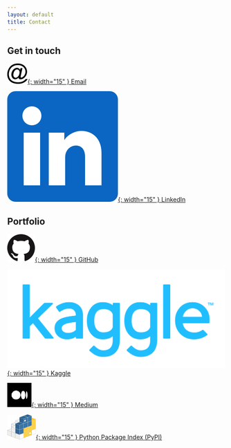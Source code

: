 ```yaml
---
layout: default
title: Contact
---
```


## Get in touch
[![](/assets/2022/contact_icons/email.png){: width="15" } Email](mailto:lucaf@lucaf.eu)

[![](/assets/2022/contact_icons/linkedin.png){: width="15" } LinkedIn](https://www.linkedin.com/in/lucaf-munich)


## Portfolio 
[![](/assets/2022/contact_icons/github.png){: width="15" } GitHub](https://github.com/lucafrance)

[![](/assets/2022/contact_icons/kaggle.png){: width="15" } Kaggle](https://www.kaggle.com/lucafrance)

[![](/assets/2022/contact_icons/medium.png){: width="15" } Medium](https://lucafrance.medium.com)

[![](/assets/2022/contact_icons/pypi.png){: width="15" } Python Package Index (PyPI)](https://pypi.org/user/lucafrance/)
